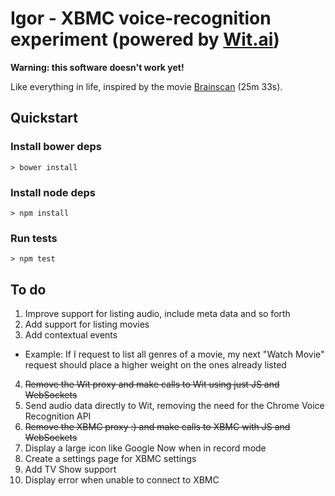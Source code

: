 # Igor - XBMC voice-recognition experiment (powered by [Wit.ai](https://wit.ai/))

**Warning: this software doesn't work yet!**

Like everything in life, inspired by the movie [Brainscan](http://youtu.be/mT1Vr13s17U?t=25m33s) (25m 33s).

## Quickstart

### Install bower deps

```
> bower install
```

### Install node deps

```
> npm install
```

### Run tests

```
> npm test
```

## To do

1. Improve support for listing audio, include meta data and so forth
2. Add support for listing movies
3. Add contextual events
  * Example: If I request to list all genres of a movie, my next "Watch Movie" request should place a higher weight on the ones already listed
4. ~~Remove the Wit proxy and make calls to Wit using just JS and WebSockets~~
5. Send audio data directly to Wit, removing the need for the Chrome Voice Recognition API
6. ~~Remove the XBMC proxy :) and make calls to XBMC with JS and WebSockets~~
7. Display a large icon like Google Now when in record mode
8. Create a settings page for XBMC settings
9. Add TV Show support
10. Display error when unable to connect to XBMC
